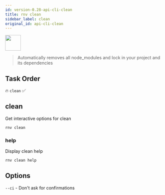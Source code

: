 ```yaml
---
id: version-0.28-api-cli-clean
title: rnv clean
sidebar_label: clean
original_id: api-cli-clean
---
```


<img src="https://renative.org/img/ic_cli.png" width=50 height=50 />

> Automatically removes all node_modules and lock in your project and its dependencies

## Task Order

🔥 `clean`  ✅

## clean

Get interactive options for clean

```bash
rnv clean
```

### help

Display clean help

```bash
rnv clean help
```

## Options

`--ci` - Don't ask for confirmations
